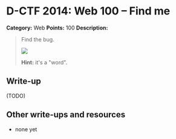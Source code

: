 # D-CTF 2014: Web 100 – Find me

**Category:** Web
**Points:** 100
**Description:**

> Find the bug.
>
> ![](findthebug.png)
>
> **Hint:** it's a "word".

## Write-up

(TODO)

## Other write-ups and resources

* none yet
